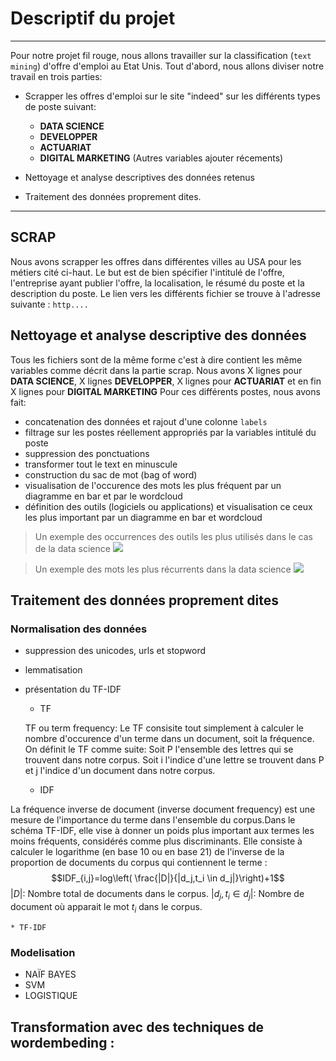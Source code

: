 # Descriptif du projet
***

Pour notre projet fil rouge, nous allons travailler sur la classification (`text mining`) d'offre d'emploi au Etat Unis.
Tout d'abord, nous allons diviser notre travail en trois parties:

* Scrapper les offres d'emploi sur le site "indeed" sur les différents types de poste suivant:
  * **DATA SCIENCE**
  * **DEVELOPPER**
  * **ACTUARIAT**
  * **DIGITAL MARKETING**
  (Autres variables ajouter récements)

* Nettoyage  et analyse descriptives des données retenus

* Traitement des données proprement dites.



***
## SCRAP
Nous avons scrapper les offres dans différentes villes au USA pour les métiers cité ci-haut. Le but est de bien spécifier l'intitulé de l'offre, l'entreprise ayant publier l'offre, la localisation, le résumé du poste et la description du poste. Le lien vers les différents fichier se trouve à l'adresse suivante : `http....`

## Nettoyage et analyse descriptive des données
Tous les fichiers sont de la même forme c'est à dire contient les même variables comme décrit dans la partie scrap.
Nous avons X lignes pour **DATA SCIENCE**, X lignes **DEVELOPPER**, X lignes pour **ACTUARIAT** et en fin X lignes pour **DIGITAL MARKETING**
Pour ces différents postes, nous avons fait:
  * concatenation des données et rajout d'une colonne `labels`
  * filtrage sur les postes réellement appropriés par la variables intitulé du poste
  * suppression des ponctuations
  * transformer tout le text en minuscule
  * construction du sac de mot (bag of word)
  * visualisation de l'occurence des mots les plus fréquent par un diagramme en bar et par le wordcloud
  * définition des outils (logiciels ou applications) et visualisation ce ceux les plus important par un diagramme en bar et wordcloud

> Un exemple des occurrences des outils les plus utilisés dans le cas de la data science
![](https://github.com/Tantelitiana22/text_mining_fil_rouge/blob/master/image_file/word_clue_hist.png)

> Un exemple des mots les plus récurrents dans la data science
![](https://github.com/Tantelitiana22/text_mining_fil_rouge/blob/master/image_file/word_cloud.png)

## Traitement des données proprement dites
### Normalisation des données
  * suppression des unicodes, urls et stopword
  * lemmatisation
  * présentation du TF-IDF
    * TF

    TF ou term frequency:
Le TF consisite tout simplement à calculer le nombre d'occurence d'un terme dans un document, soit la fréquence. On définit le TF comme suite:
Soit P l'ensemble des lettres qui se trouvent dans notre corpus. Soit i l'indice d'une lettre se trouvent dans P et j l'indice d'un document dans notre corpus.

    * IDF

La fréquence inverse de document (inverse document frequency) est une mesure de l'importance du terme dans l'ensemble du corpus.Dans le schéma TF-IDF, elle vise à donner un poids plus important aux termes les moins fréquents, considérés comme plus discriminants. Elle consiste à calculer le logarithme (en base 10 ou en base 21) de l'inverse de la proportion de documents du corpus qui contiennent le terme : $$IDF_{i,j}=log\left( \frac{|D|}{|d_j,t_i \in d_j|}\right)+1$$
$|D|$: Nombre total de documents dans le corpus.
$|d_j,t_i \in d_j|$: Nombre de document où apparait le mot $t_i$ dans le corpus.

    * TF-IDF

### Modelisation
  * NAÏF BAYES
  * SVM
  * LOGISTIQUE
## Transformation avec des techniques de wordembeding :
